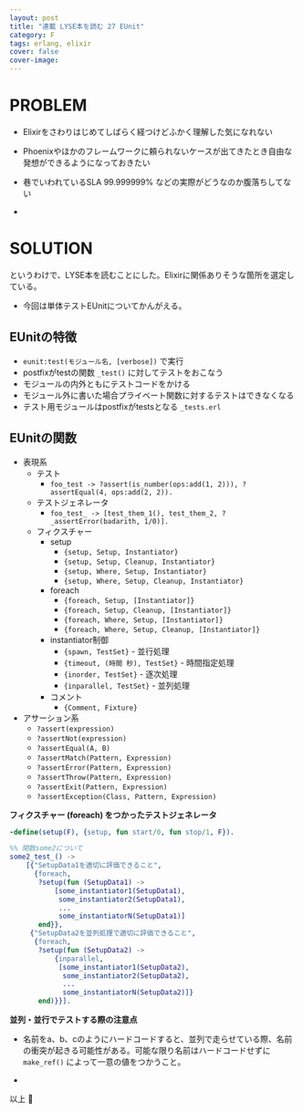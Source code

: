 ```yaml
---
layout: post
title: "連載 LYSE本を読む 27 EUnit"
category: F
tags: erlang, elixir
cover: false
cover-image:
---
```


# PROBLEM
- Elixirをさわりはじめてしばらく経つけどふかく理解した気になれない
- Phoenixやほかのフレームワークに頼られないケースが出てきたとき自由な発想ができるようになっておきたい
- 巷でいわれているSLA 99.999999% などの実際がどうなのか腹落ちしてない

-

# SOLUTION
というわけで、LYSE本を読むことにした。Elixirに関係ありそうな箇所を選定している。

- 今回は単体テストEUnitについてかんがえる。

## EUnitの特徴
- `eunit:test(モジュール名, [verbose])` で実行
- postfixがtestの関数 `_test()` に対してテストをおこなう
- モジュールの内外ともにテストコードをかける
- モジュール外に書いた場合プライベート関数に対するテストはできなくなる
- テスト用モジュールはpostfixがtestsとなる `_tests.erl`

## EUnitの関数
- 表現系
    - テスト
        - `foo_test -> ?assert(is_number(ops:add(1, 2))), ?assertEqual(4, ops:add(2, 2)).`
    - テストジェネレータ
        - `foo_test_ -> [test_them_1(), test_them_2, ?_assertError(badarith, 1/0)].`
    - フィクスチャー
        - setup
            - `{setup, Setup, Instantiator}`
            - `{setup, Setup, Cleanup, Instantiator}`
            - `{setup, Where, Setup, Instantiator}`
            - `{setup, Where, Setup, Cleanup, Instantiator}`
        - foreach
            - `{foreach, Setup, [Instantiator]}`
            - `{foreach, Setup, Cleanup, [Instantiator]}`
            - `{foreach, Where, Setup, [Instantiator]}`
            - `{foreach, Where, Setup, Cleanup, [Instantiator]}`
        - instantiator制御
            - `{spawn, TestSet}` - 並行処理
            - `{timeout, (時間 秒), TestSet}` - 時間指定処理
            - `{inorder, TestSet}` - 逐次処理
            - `{inparallel, TestSet}` - 並列処理
        - コメント
            - `{Comment, Fixture}`
- アサーション系
    - `?assert(expression)`
    - `?assertNot(expression)`
    - `?assertEqual(A, B)`
    - `?assertMatch(Pattern, Expression)`
    - `?assertError(Pattern, Expression)`
    - `?assertThrow(Pattern, Expression)`
    - `?assertExit(Pattern, Expression)`
    - `?assertException(Class, Pattern, Expression)`

**フィクスチャー (foreach) をつかったテストジェネレータ**
```erlang
-define(setup(F), {setup, fun start/0, fun stop/1, F}).

%% 関数some2について
some2_test_() ->
    [{"SetupData1を適切に評価できること",
      {foreach,
       ?setup(fun (SetupData1) ->
           [some_instantiator1(SetupData1),
            some_instantiator2(SetupData1),
            ...
            some_instantiatorN(SetupData1)]
       end}},
     {"SetupData2を並列処理で適切に評価できること",
      {foreach,
       ?setup(fun (SetupData2) ->
           {inparallel,
            [some_instantiator1(SetupData2),
             some_instantiator2(SetupData2),
             ...
             some_instantiatorN(SetupData2)]}
       end)}}].
```

**並列・並行でテストする際の注意点**
- 名前をa、b、cのようにハードコードすると、並列で走らせている際、名前の衝突が起きる可能性がある。可能な限り名前はハードコードせずに `make_ref()` によって一意の値をつかうこと。


-

以上 :construction_worker:
